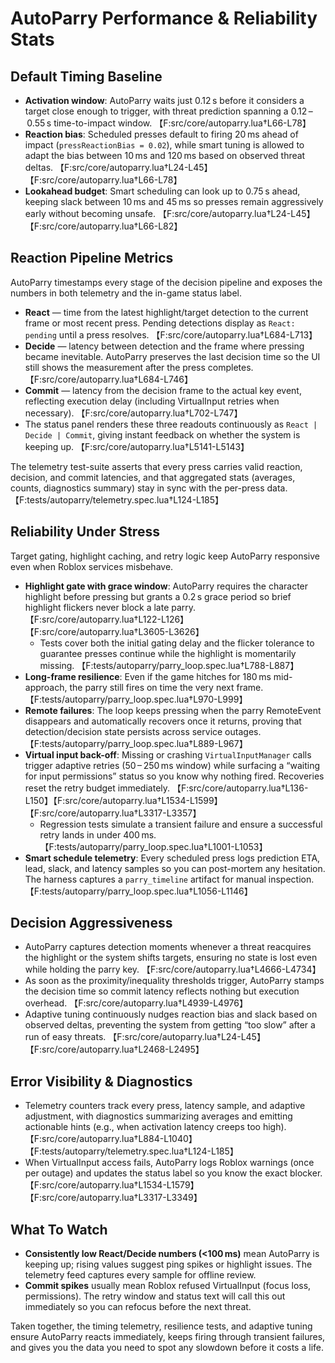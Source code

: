 # AutoParry Performance & Reliability Stats

## Default Timing Baseline
- **Activation window**: AutoParry waits just 0.12 s before it considers a target close enough to trigger, with threat prediction spanning a 0.12 – 0.55 s time-to-impact window. 【F:src/core/autoparry.lua†L66-L78】
- **Reaction bias**: Scheduled presses default to firing 20 ms ahead of impact (`pressReactionBias = 0.02`), while smart tuning is allowed to adapt the bias between 10 ms and 120 ms based on observed threat deltas. 【F:src/core/autoparry.lua†L24-L45】【F:src/core/autoparry.lua†L66-L78】
- **Lookahead budget**: Smart scheduling can look up to 0.75 s ahead, keeping slack between 10 ms and 45 ms so presses remain aggressively early without becoming unsafe. 【F:src/core/autoparry.lua†L24-L45】【F:src/core/autoparry.lua†L66-L82】

## Reaction Pipeline Metrics
AutoParry timestamps every stage of the decision pipeline and exposes the numbers in both telemetry and the in-game status label.

- **React** — time from the latest highlight/target detection to the current frame or most recent press. Pending detections display as `React: pending` until a press resolves. 【F:src/core/autoparry.lua†L684-L713】
- **Decide** — latency between detection and the frame where pressing became inevitable. AutoParry preserves the last decision time so the UI still shows the measurement after the press completes. 【F:src/core/autoparry.lua†L684-L746】
- **Commit** — latency from the decision frame to the actual key event, reflecting execution delay (including VirtualInput retries when necessary). 【F:src/core/autoparry.lua†L702-L747】
- The status panel renders these three readouts continuously as `React | Decide | Commit`, giving instant feedback on whether the system is keeping up. 【F:src/core/autoparry.lua†L5141-L5143】

The telemetry test-suite asserts that every press carries valid reaction, decision, and commit latencies, and that aggregated stats (averages, counts, diagnostics summary) stay in sync with the per-press data. 【F:tests/autoparry/telemetry.spec.lua†L124-L185】

## Reliability Under Stress
Target gating, highlight caching, and retry logic keep AutoParry responsive even when Roblox services misbehave.

- **Highlight gate with grace window**: AutoParry requires the character highlight before pressing but grants a 0.2 s grace period so brief highlight flickers never block a late parry. 【F:src/core/autoparry.lua†L122-L126】【F:src/core/autoparry.lua†L3605-L3626】
    - Tests cover both the initial gating delay and the flicker tolerance to guarantee presses continue while the highlight is momentarily missing. 【F:tests/autoparry/parry_loop.spec.lua†L788-L887】
- **Long-frame resilience**: Even if the game hitches for 180 ms mid-approach, the parry still fires on time the very next frame. 【F:tests/autoparry/parry_loop.spec.lua†L970-L999】
- **Remote failures**: The loop keeps pressing when the parry RemoteEvent disappears and automatically recovers once it returns, proving that detection/decision state persists across service outages. 【F:tests/autoparry/parry_loop.spec.lua†L889-L967】
- **Virtual input back-off**: Missing or crashing `VirtualInputManager` calls trigger adaptive retries (50 – 250 ms window) while surfacing a “waiting for input permissions” status so you know why nothing fired. Recoveries reset the retry budget immediately. 【F:src/core/autoparry.lua†L136-L150】【F:src/core/autoparry.lua†L1534-L1599】【F:src/core/autoparry.lua†L3317-L3357】
    - Regression tests simulate a transient failure and ensure a successful retry lands in under 400 ms. 【F:tests/autoparry/parry_loop.spec.lua†L1001-L1053】
- **Smart schedule telemetry**: Every scheduled press logs prediction ETA, lead, slack, and latency samples so you can post-mortem any hesitation. The harness captures a `parry_timeline` artifact for manual inspection. 【F:tests/autoparry/parry_loop.spec.lua†L1056-L1146】

## Decision Aggressiveness
- AutoParry captures detection moments whenever a threat reacquires the highlight or the system shifts targets, ensuring no state is lost even while holding the parry key. 【F:src/core/autoparry.lua†L4666-L4734】
- As soon as the proximity/inequality thresholds trigger, AutoParry stamps the decision time so commit latency reflects nothing but execution overhead. 【F:src/core/autoparry.lua†L4939-L4976】
- Adaptive tuning continuously nudges reaction bias and slack based on observed deltas, preventing the system from getting “too slow” after a run of easy threats. 【F:src/core/autoparry.lua†L24-L45】【F:src/core/autoparry.lua†L2468-L2495】

## Error Visibility & Diagnostics
- Telemetry counters track every press, latency sample, and adaptive adjustment, with diagnostics summarizing averages and emitting actionable hints (e.g., when activation latency creeps too high). 【F:src/core/autoparry.lua†L884-L1040】【F:tests/autoparry/telemetry.spec.lua†L124-L185】
- When VirtualInput access fails, AutoParry logs Roblox warnings (once per outage) and updates the status label so you know the exact blocker. 【F:src/core/autoparry.lua†L1534-L1579】【F:src/core/autoparry.lua†L3317-L3349】

## What To Watch
- **Consistently low React/Decide numbers (<100 ms)** mean AutoParry is keeping up; rising values suggest ping spikes or highlight issues. The telemetry feed captures every sample for offline review.
- **Commit spikes** usually mean Roblox refused VirtualInput (focus loss, permissions). The retry window and status text will call this out immediately so you can refocus before the next threat.

Taken together, the timing telemetry, resilience tests, and adaptive tuning ensure AutoParry reacts immediately, keeps firing through transient failures, and gives you the data you need to spot any slowdown before it costs a life.
